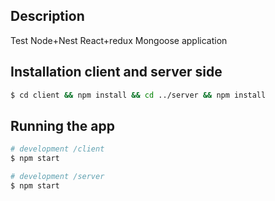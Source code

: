 ## Description

Test Node+Nest React+redux Mongoose application

## Installation client and server side

```bash
$ cd client && npm install && cd ../server && npm install
```

## Running the app


```bash
# development /client
$ npm start

# development /server
$ npm start
```
